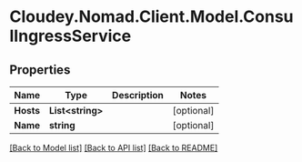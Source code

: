 # Cloudey.Nomad.Client.Model.ConsulIngressService

## Properties

Name | Type | Description | Notes
------------ | ------------- | ------------- | -------------
**Hosts** | **List&lt;string&gt;** |  | [optional] 
**Name** | **string** |  | [optional] 

[[Back to Model list]](../README.md#documentation-for-models) [[Back to API list]](../README.md#documentation-for-api-endpoints) [[Back to README]](../README.md)

